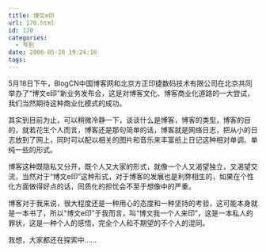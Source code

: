 ```yaml
---
title: 博文e印
url: 170.html
id: 170
categories:
  - 写到
date: 2006-05-20 19:24:16
tags:
---
```


5月18日下午，BlogCN中国博客网和北京方正印捷数码技术有限公司在北京共同举办了“博文e印”新业务发布会，这是对博客文化、博客商业化道路的一大尝试，我们当然期待这种商业化模式的成功。  
  
其实到目前为止，可以稍微冷静一下，谈谈什么是博客，博客的类型，博客的目的，就若花生个人而言，博客还是那句简单的话，博客就是网络日志，把从小的日志放到了网上，同时可以配以相关的图片和音乐来丰富纸上日记这种相对单调、单纯一些的形式。  
  
博客这种既隐私又分开，既个人又大家的形式，就像一个人又渴望独立，又渴望交流，当然对于“博文e印”这种形式，对于博客的发展也是利弊相生的，如果在个性化方面做得好点的话，同质化的担忧会不至于想像中的严重。  
  
博客对于我来说，很大程度还是一种用心的态度和一种坚持的考验，这可能本身就是一本书了，所以“博文e印”于我而言，叫“博文我一个人来印”，这是一本私人的罪状，这是一种个人的感悟，完全个人和不期望的不个人的混同。  
  
我想，大家都还在探索中……